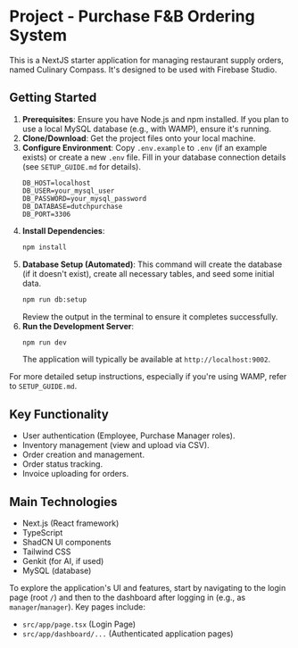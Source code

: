 
# Project - Purchase F&B Ordering System

This is a NextJS starter application for managing restaurant supply orders, named Culinary Compass. It's designed to be used with Firebase Studio.

## Getting Started

1.  **Prerequisites**: Ensure you have Node.js and npm installed. If you plan to use a local MySQL database (e.g., with WAMP), ensure it's running.
2.  **Clone/Download**: Get the project files onto your local machine.
3.  **Configure Environment**: Copy `.env.example` to `.env` (if an example exists) or create a new `.env` file. Fill in your database connection details (see `SETUP_GUIDE.md` for details).
    ```env
    DB_HOST=localhost
    DB_USER=your_mysql_user
    DB_PASSWORD=your_mysql_password
    DB_DATABASE=dutchpurchase
    DB_PORT=3306
    ```
4.  **Install Dependencies**:
    ```bash
    npm install
    ```
5.  **Database Setup (Automated)**:
    This command will create the database (if it doesn't exist), create all necessary tables, and seed some initial data.
    ```bash
    npm run db:setup
    ```
    Review the output in the terminal to ensure it completes successfully.
6.  **Run the Development Server**:
    ```bash
    npm run dev
    ```
    The application will typically be available at `http://localhost:9002`.

For more detailed setup instructions, especially if you're using WAMP, refer to `SETUP_GUIDE.md`.

## Key Functionality
*   User authentication (Employee, Purchase Manager roles).
*   Inventory management (view and upload via CSV).
*   Order creation and management.
*   Order status tracking.
*   Invoice uploading for orders.

## Main Technologies
*   Next.js (React framework)
*   TypeScript
*   ShadCN UI components
*   Tailwind CSS
*   Genkit (for AI, if used)
*   MySQL (database)

To explore the application's UI and features, start by navigating to the login page (root `/`) and then to the dashboard after logging in (e.g., as `manager`/`manager`). Key pages include:
*   `src/app/page.tsx` (Login Page)
*   `src/app/dashboard/...` (Authenticated application pages)
